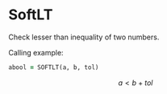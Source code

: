 # SoftLT

Check lesser than inequality of two numbers.

Calling example:

```fortran
abool = SOFTLT(a, b, tol)
```

$$
a < b + tol  
$$
